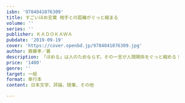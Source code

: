 ```yaml
---
isbn: '9784041076309'
title: すごいほめ言葉 相手との距離がぐっと縮まる
volume: ''
series: ''
publisher: ＫＡＤＯＫＡＷＡ
pubdate: '2019-09-19'
cover: 'https://cover.openbd.jp/9784041076309.jpg'
author: 齋藤孝／著
description: 「ほめる」は人のためならず。その一言が人間関係をぐっと縮める！
price: '1400'
genre: ''
target: 一般
format: 単行本
content: 日本文学、評論、随筆、その他

---
```

